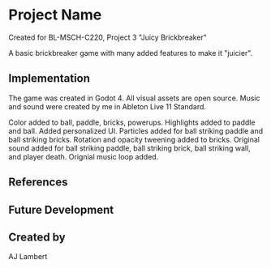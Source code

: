 # Project Name

Created for BL-MSCH-C220, Project 3 "Juicy Brickbreaker"

A basic brickbreaker game with many added features to make it "juicier".


## Implementation

The game was created in Godot 4. All visual assets are open source. Music and sound were created by me in Ableton Live 11 Standard.

Color added to ball, paddle, bricks, powerups.
Highlights added to paddle and ball.
Added personalized UI.
Particles added for ball striking paddle and ball striking bricks.
Rotation and opacity tweening added to bricks.
Original sound added for ball striking paddle, ball striking brick, ball striking wall, and player death.
Orignial music loop added.

## References


## Future Development


## Created by
AJ Lambert
